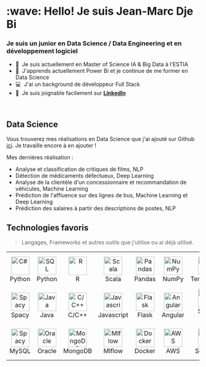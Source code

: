 <h1 align="left" id="macropower-title">:wave: Hello! Je suis Jean-Marc Dje Bi</h1>
<h3 align="left">Je suis un junior en Data Science / Data Engineering et en développement logiciel</h3>

- :office: &nbsp;Je suis actuellement en Master of Science IA & Big Data à l'ESTIA
- :seedling: &nbsp;J'apprends actuellement Power Bi et je continue de me former en Data Science
- :computer: &nbsp;J'ai un background de développeur Full Stack
- :speech_balloon: &nbsp;Je suis joignable facilement sur **[LinkedIn](https://www.linkedin.com/in/jean-marc-d-b83990105/)**

<br>

## Data Science

Vous trouverez mes réalisations en Data Science que j'ai ajouté sur Github [ici](https://github.com/jdjebi/Datascience). Je travaille encore à en ajouter !

Mes dernières réalisation :

- Analyse et classification de critiques de films, NLP
- Détection de médicaments défectueux, Deep Learning
- Analyse de la clientèle d'un concessionnaire et recommandation de véhicules, Machine Learning
- Prédiction de l'affluence sur des lignes de bus, Machine Learning et Deep Learning
- Prédiction des salaires à partir des descriptions de postes, NLP


<h2 align="left" id="macropower-tech">Technologies favoris</h2>

> Langages, Frameworks et autres outils que j'utilise ou ai déjà utilisé.

<table>
  <tr>
    <td align="center" width="96">
      <a href="#macropower-tech">
        <img src="https://upload.wikimedia.org/wikipedia/commons/thumb/c/c3/Python-logo-notext.svg/1200px-Python-logo-notext.svg.png" width="48" height="48" alt="C#" />
      </a>
      <br>Python
    </td>
    <td align="center" width="96">
      <a href="#macropower-tech">
        <img src="https://db.cs.uni-tuebingen.de/teaching/ws2223/sql-is-a-programming-language/logo.svg" width="48" height="48" alt="SQL" />
      </a>
      <br>Python
    </td>
    <td align="center" width="96">
      <a href="#macropower-tech">
        <img src="https://upload.wikimedia.org/wikipedia/commons/thumb/1/1b/R_logo.svg/724px-R_logo.svg.png" width="48" height="48" alt="R" />
      </a>
      <br>R
    </td>
    <td align="center" width="96">
      <a href="#macropower-tech">
        <img src="https://cdn-icons-png.flaticon.com/512/6132/6132220.png" width="48" height="48" alt="Scala" />
      </a>
      <br>Scala
    </td>
    <td align="center" width="96">
      <a href="#macropower-tech">
        <img src="https://upload.wikimedia.org/wikipedia/commons/thumb/2/22/Pandas_mark.svg/274px-Pandas_mark.svg.png" width="48" height="48" alt="Pandas" />
      </a>
      <br>Pandas
    </td>
    <td align="center" width="96">
      <a href="#macropower-tech">
        <img src="https://www.pythontutorial.net/wp-content/uploads/2022/08/numpy-tutorial.svg" width="48" height="48" alt="NumPy" />
      </a>
      <br>NumPy
    </td>
    <td align="center" width="96">
      <a href="#macropower-tech" >
        <img src="https://upload.wikimedia.org/wikipedia/commons/thumb/2/2d/Tensorflow_logo.svg/langfr-220px-Tensorflow_logo.svg.png" width="48" height="48" alt="TensorFlow" />
      </a>
      <br>TensorFlow
    </td>
    <td align="center" width="96">
      <a href="#macropower-tech">
        <img src="https://pytorch.org/assets/images/pytorch-logo.png" width="48" height="48" alt="PyTorch" />
      </a>
      <br>PyTorch
    </td>
    <td align="center" width="96">
      <a href="#macropower-tech">
        <img src="https://upload.wikimedia.org/wikipedia/commons/thumb/0/05/Scikit_learn_logo_small.svg/1200px-Scikit_learn_logo_small.svg.png" width="48" height="48" alt="Scikit-Learn" />
      </a>
      <br>Scikit-Learn
    </td>
  </tr>
  <tr>
    <td align="center" width="96"> 
      <a href="#macropower-tech" >
        <img src="https://upload.wikimedia.org/wikipedia/commons/thumb/8/88/SpaCy_logo.svg/2560px-SpaCy_logo.svg.png" width="48" height="48" alt="Spacy" />
      </a>
      <br>Spacy
    </td>
    <td align="center" width="96">
      <a href="#macropower-tech" >
        <img src="https://img.icons8.com/color/512/java-coffee-cup-logo--v1.png" width="48" height="48" alt="Java" />
      </a>
      <br>Java
    </td>
    <td align="center"  width="96">
      <a href="#macropower-tech">
        <img src="https://upload.wikimedia.org/wikipedia/commons/thumb/1/18/ISO_C%2B%2B_Logo.svg/1822px-ISO_C%2B%2B_Logo.svg.png" width="48" height="48" alt="C/C++" />
      </a>
      <br>C/C++
    </td>
    <td align="center"  width="96">
      <a href="#macropower-tech">
        <img src="https://upload.wikimedia.org/wikipedia/commons/6/6a/JavaScript-logo.png" width="48" height="48" alt="Javascript" />
      </a>
      <br>Javascript
    </td>
    <td align="center" width="96">
      <a href="#macropower-tech">
        <img src="https://cdn.freebiesupply.com/logos/large/2x/flask-logo-png-transparent.png" width="48" height="48" alt="Flask" />
      </a>
      <br>Flask
    </td>
    <td align="center"  width="96">
      <a href="#macropower-tech">
        <img src="https://upload.wikimedia.org/wikipedia/commons/thumb/c/cf/Angular_full_color_logo.svg/2048px-Angular_full_color_logo.svg.png" width="48" height="48" alt="Angular" />
      </a>
      <br>Angular
    </td>
    <td align="center" width="96">
      <a href="#macropower-tech" >
        <img src="https://blog.talanlabs.com/microservices-partie-4-spring-boot/cover.png" width="48" height="48" alt="Spring Boot" />
      </a>
      <br>Spring Boot
    </td>
    <td align="center" width="96">
      <a href="#macropower-tech" >
        <img src="https://logowik.com/content/uploads/images/hadoop7135.jpg" width="48" height="48" alt="Hadoop" />
      </a>
      <br>Hadoop
    </td>
    <td align="center" width="96">
      <a href="#macropower-tech" >
        <img src="https://image.pngaaa.com/478/7261478-middle.png" width="48" height="48" alt="Spark" />
      </a>
      <br>Spark
    </td>
  </tr>
  <tr>
    <td align="center" width="96"> 
      <a href="#macropower-tech" >
        <img src="https://cdn.freebiesupply.com/logos/large/2x/mysql-logo-png-transparent.png" width="48" height="48" alt="Spacy" />
      </a>
      <br>MySQL
    </td>
    <td align="center" width="96">
      <a href="#macropower-tech" >
        <img src="https://www.pngplay.com/wp-content/uploads/5/Oracle-Logo-Transparent-Images.png" width="48" height="48" alt="Oracle" />
      </a>
      <br>Oracle
    </td>
    <td align="center"  width="96">
      <a href="#macropower-tech">
        <img src="https://w7.pngwing.com/pngs/956/695/png-transparent-mongodb-original-wordmark-logo-icon-thumbnail.png" width="48" height="48" alt="MongoDB" />
      </a>
      <br>MongoDB
    </td>
    <td align="center"  width="96">
      <a href="#macropower-tech">
        <img src="https://spark.apache.org/images/mlflow-logo.png" width="48" height="48" alt="Mlflow" />
      </a>
      <br>Mlflow
    </td>
    <td align="center" width="96">
      <a href="#macropower-tech">
        <img src="https://w7.pngwing.com/pngs/219/411/png-transparent-docker-logo-kubernetes-microservices-cloud-computing-dockers-logo-text-logo-cloud-computing-thumbnail.png" width="48" height="48" alt="Docker" />
      </a>
      <br>Docker
    </td>
    <td align="center"  width="96">
      <a href="#macropower-tech">
        <img src="https://upload.wikimedia.org/wikipedia/commons/thumb/9/93/Amazon_Web_Services_Logo.svg/1024px-Amazon_Web_Services_Logo.svg.png" width="48" height="48" alt="AWS" />
      </a>
      <br>AWS
    </td>
    <td align="center" width="96">
      <a href="#macropower-tech" >
        <img src="https://seeklogo.com/images/S/seaborn-logo-244EB2DEC5-seeklogo.com.png" width="48" height="48" alt="Seaborn" />
      </a>
      <br>Seaborn
    </td>
    <td align="center" width="96">
      <a href="#macropower-tech" >
        <img src="https://logowik.com/content/uploads/images/hadoop7135.jpg" width="48" height="48" alt="Hadoop" />
      </a>
      <br>Hadoop
    </td>
    <td align="center" width="96">
      <a href="#macropower-tech" >
        <img src="https://upload.wikimedia.org/wikipedia/commons/thumb/c/cf/New_Power_BI_Logo.svg/630px-New_Power_BI_Logo.svg.png" width="48" height="48" alt="Power BI" />
      </a>
      <br>Power BI
    </td>
  </tr>
</table>
